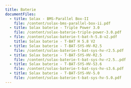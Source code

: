```yaml
---
title: Baterie
documentFiles:
  - title: Solax - BMS-Parallel Box-II
    file: /content/solax-bms-parallel-box-ii.pdf
  - title: Solax baterie - Triple Power 3.0
    file: /content/solax-baterie-triple-power-3.0.pdf
  - file: /content/solax-baterie-t-bat-h-5.8-v2.pdf
    title: Solax baterie - T-BAT H 5.8 V2
  - title: Solax baterie - T-BAT-SYS-HV-R2.5
    file: /content/solax-baterie-t-bat-sys-hv-r2.5.pdf
  - title: Solax baterie - T-BAT-SYS-HV-R2.5
    file: /content/solax-baterie-t-bat-sys-hv-r2.5..pdf
  - title: Solax baterie - T-BAT-SYS-HV-S3.6
    file: /content/solax-baterie-t-bat-sys-hv-s3.6.pdf
  - title: Solax baterie - T-BAT-SYS-HV-5.0
    file: /content/solax-baterie-t-bat-sys-hv-5.0.pdf
---
```

